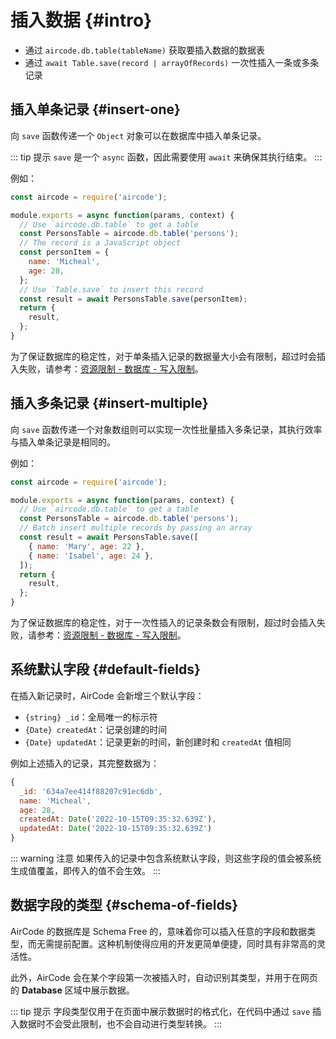 # 插入数据 {#intro}

- 通过 `aircode.db.table(tableName)` 获取要插入数据的数据表
- 通过 `await Table.save(record | arrayOfRecords)` 一次性插入一条或多条记录

## 插入单条记录 {#insert-one}

向 `save` 函数传递一个 `Object` 对象可以在数据库中插入单条记录。

::: tip 提示
`save` 是一个 `async` 函数，因此需要使用 `await` 来确保其执行结束。
:::

例如：

```js
const aircode = require('aircode');

module.exports = async function(params, context) {
  // Use `aircode.db.table` to get a table
  const PersonsTable = aircode.db.table('persons');
  // The record is a JavaScript object
  const personItem = {
    name: 'Micheal',
    age: 28,
  };
  // Use `Table.save` to insert this record
  const result = await PersonsTable.save(personItem);
  return {
    result,
  };
}
```

为了保证数据库的稳定性，对于单条插入记录的数据量大小会有限制，超过时会插入失败，请参考：[资源限制 - 数据库 - 写入限制](/about/limits#database-write)。

## 插入多条记录 {#insert-multiple}

向 `save` 函数传递一个对象数组则可以实现一次性批量插入多条记录，其执行效率与插入单条记录是相同的。

例如：

```js
const aircode = require('aircode');

module.exports = async function(params, context) {
  // Use `aircode.db.table` to get a table
  const PersonsTable = aircode.db.table('persons');
  // Batch insert multiple records by passing an array
  const result = await PersonsTable.save([
    { name: 'Mary', age: 22 },
    { name: 'Isabel', age: 24 },
  ]);
  return {
    result,
  };
}
```

为了保证数据库的稳定性，对于一次性插入的记录条数会有限制，超过时会插入失败，请参考：[资源限制 - 数据库 - 写入限制](/about/limits#database-write)。

## 系统默认字段 {#default-fields}

在插入新记录时，AirCode 会新增三个默认字段：

- `{string} _id`：全局唯一的标示符
- `{Date} createdAt`：记录创建的时间
- `{Date} updatedAt`：记录更新的时间，新创建时和 `createdAt` 值相同

例如上述插入的记录，其完整数据为：

```js
{
  _id: '634a7ee414f88207c91ec6db',
  name: 'Micheal',
  age: 28,
  createdAt: Date('2022-10-15T09:35:32.639Z'),
  updatedAt: Date('2022-10-15T09:35:32.639Z')
}
```

::: warning 注意
如果传入的记录中包含系统默认字段，则这些字段的值会被系统生成值覆盖，即传入的值不会生效。
:::

## 数据字段的类型 {#schema-of-fields}

AirCode 的数据库是 Schema Free 的，意味着你可以插入任意的字段和数据类型，而无需提前配置。这种机制使得应用的开发更简单便捷，同时具有非常高的灵活性。

此外，AirCode 会在某个字段第一次被插入时，自动识别其类型，并用于在网页的 **Database** 区域中展示数据。

::: tip 提示
字段类型仅用于在页面中展示数据时的格式化，在代码中通过 `save` 插入数据时不会受此限制，也不会自动进行类型转换。
:::
